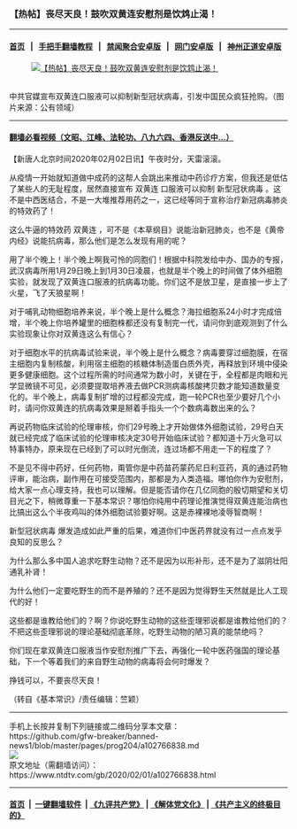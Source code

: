 ### 【热帖】丧尽天良！鼓吹双黄连安慰剂是饮鸩止渴！
------------------------

#### [首页](https://github.com/gfw-breaker/banned-news1/blob/master/README.md) &nbsp;&nbsp;|&nbsp;&nbsp; [手把手翻墙教程](https://github.com/gfw-breaker/guides/wiki) &nbsp;&nbsp;|&nbsp;&nbsp; [禁闻聚合安卓版](https://github.com/gfw-breaker/bn-android) &nbsp;&nbsp;|&nbsp;&nbsp; [网门安卓版](https://github.com/oGate2/oGate) &nbsp;&nbsp;|&nbsp;&nbsp; [神州正道安卓版](https://github.com/SzzdOgate/update) 



<div><div class="featured_image">
 <a href="https://i.ntdtv.com/assets/uploads/2020/02/de2805dbbc6aca253c0aadfc3101a80c.jpeg" target="_blank">
  <figure>
   <img alt="【热帖】丧尽天良！鼓吹双黄连安慰剂是饮鸩止渴！" src="https://i.ntdtv.com/assets/uploads/2020/02/de2805dbbc6aca253c0aadfc3101a80c-800x450.jpeg"/>
  </figure><br/>
 </a>
 <span class="caption">
  中共官媒宣布双黄连口服液可以抑制新型冠状病毒，引发中国民众疯狂抢购。（图片来源：公有领域）
 </span>
</div>
</div><hr/>

#### [翻墙必看视频（文昭、江峰、法轮功、八九六四、香港反送中...）](http://167.172.214.107/home.html)

<div><div class="post_content" itemprop="articleBody">
 <p>
  【新唐人北京时间2020年02月02日讯】午夜时分，天雷滚滚。
 </p>
 <p>
  从疫情一开始就知道做中成药的这帮人会跳出来推动中药诊疗方案，但我还是低估了某些人的无耻程度，居然直接宣布
  <ok href="https://www.ntdtv.com/gb/双黄连.htm">
   双黄连
  </ok>
  口服液可以抑制
  <ok href="https://www.ntdtv.com/gb/新型冠状病毒.htm">
   新型冠状病毒
  </ok>
  。这不是中西医结合，不是一大堆推荐用药之一，这已经等同于宣称治疗新冠病毒肺炎的特效药了！
 </p>
 <p>
  这么牛逼的特效药
  <ok href="https://www.ntdtv.com/gb/双黄连.htm">
   双黄连
  </ok>
  ，可不是《本草纲目》说能治新冠肺炎，也不是《黄帝内经》说能抗病毒，那么他们是怎么发现有用的呢？
 </p>
 <p>
  用了半个晚上！半个晚上啊我可怜的同胞们！根据中科院发给中办、国办的专报，武汉病毒所用1月29日晚上到1月30日凌晨，也就是半个晚上的时间做了体外细胞实验，就发现了双黄连口服液的抗病毒功能。你们这不是放卫星，是直接一步上了火星，飞了天狼星啊！
 </p>
 <p>
  对于哺乳动物细胞培养来说，半个晚上是什么概念？海拉细胞系24小时才完成倍增，半个晚上你培养罐里的细胞株都还没有复制完一代，请问你到底观测到了什么实验现象让你对双黄连这么有信心？
 </p>
 <p>
  对于细胞水平的抗病毒试验来说，半个晚上是什么概念？病毒要穿过细胞膜，在宿主细胞内复制核酸，利用宿主细胞的核糖体制造蛋白质外壳，再释放到环境中侵染更多健康细胞。这个过程所需的时间通常为数小时，关键在于，全程都是肉眼和光学显微镜不可见，必须要提取培养液去做PCR测病毒核酸拷贝数才能知道数量变化的。半个晚上，病毒复制扩增的过程都没完成，跑一轮PCR也至少要好几个小时，请问你双黄连的抗病毒效果是掰着手指头一个个数病毒数出来的么？
 </p>
 <p>
  再说药物临床试验的伦理审核，你们29号晚上才开始做体外细胞试验，29号白天就已经完成了临床试验的伦理审核决定30号开始临床试验？都知道十万火急可以特事特办，原来现在已经到了可以时光倒流，连过场都不用走一下的程度了？
 </p>
 <p>
  不是见不得中药好，任何药物，甭管你是中药苗药蒙药尼日利亚药，真的通过药物评审，能治病，副作用在可接受范围内，那都是为人类造福。哪怕你作为安慰剂，给大家一点心理支持，我也可以理解。但是能否请你在几亿同胞的殷切期望和关切目光之下，稍微尊重一下基本常识？哪怕你纯用中药理论推演觉得双黄连能治病也比搞出这么个半夜鸡叫的体外细胞试验要好啊。这是赤裸裸地凌辱智商啊！
 </p>
 <p>
  <ok href="https://www.ntdtv.com/gb/新型冠状病毒.htm">
   新型冠状病毒
  </ok>
  爆发造成如此严重的后果，难道你们中医药界就没有过一点点发乎良知的反思么？
 </p>
 <p>
  为什么那么多中国人追求吃野生动物？还不是因为以形补形，还不是为了滋阴壮阳通乳补肾！
 </p>
 <p>
  为什么他们一定要吃野生的而不是养殖的？还不是因为觉得野生天然就是比人工现代的好！
 </p>
 <p>
  这些都是谁教给他们的？啊？你说吃野生动物的这些歪理邪说都是谁教给他们的？不把这些歪理邪说的理论基础彻底革除，吃野生动物的陋习真的能禁绝吗？
 </p>
 <p>
  你们现在拿双黄连口服液当作安慰剂推广下去，再强化一轮中医药强国的理论基础，下一个等着我们的来自野生动物的病毒将会何时爆发？
 </p>
 <p>
  挣钱可以，不要丧尽天良！
 </p>
 <p>
  （转自《基本常识》/责任编辑：竺颖）
 </p>
 <div class="single_ad">
 </div>
</div>
</div>
<hr/>
手机上长按并复制下列链接或二维码分享本文章：<br/>
https://github.com/gfw-breaker/banned-news1/blob/master/pages/prog204/a102766838.md <br/>
<a href='https://github.com/gfw-breaker/banned-news1/blob/master/pages/prog204/a102766838.md'><img src='https://github.com/gfw-breaker/banned-news1/blob/master/pages/prog204/a102766838.md.png'/></a> <br/>
原文地址（需翻墙访问）：https://www.ntdtv.com/gb/2020/02/01/a102766838.html


------------------------
#### [首页](https://github.com/gfw-breaker/banned-news1/blob/master/README.md) &nbsp;|&nbsp; [一键翻墙软件](https://github.com/gfw-breaker/nogfw/blob/master/README.md) &nbsp;| [《九评共产党》](https://github.com/gfw-breaker/9ping.md/blob/master/README.md#九评之一评共产党是什么) | [《解体党文化》](https://github.com/gfw-breaker/jtdwh.md/blob/master/README.md) | [《共产主义的终极目的》](https://github.com/gfw-breaker/gczydzjmd.md/blob/master/README.md)


<img src='http://gfw-breaker.win/banned-news/pages/prog204/a102766838.md' width='0px' height='0px'/>